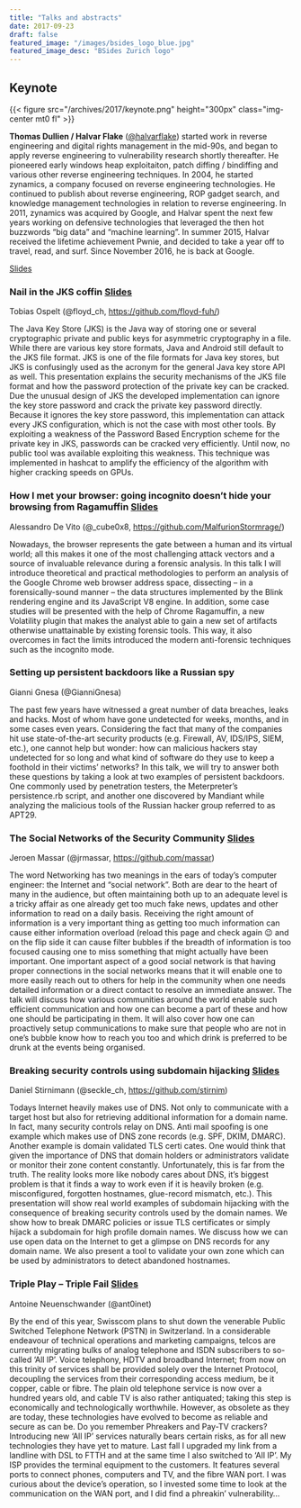 ```yaml
---
title: "Talks and abstracts"
date: 2017-09-23
draft: false
featured_image: "/images/bsides_logo_blue.jpg"
featured_image_desc: "BSides Zurich logo"
---
```


## Keynote

{{< figure src="/archives/2017/keynote.png" height="300px" class="img-center mt0 fl" >}}

**Thomas Dullien / Halvar Flake**
([@halvarflake](https://twitter.com/halvarflake)) started work in reverse
engineering and digital rights management in the mid-90s, and began to apply
reverse engineering to vulnerability research shortly thereafter. He pioneered
early windows heap exploitaiton, patch diffing / bindiffing and various other
reverse engineering techniques. In 2004, he started zynamics, a company focused
on reverse engineering technologies. He continued to publish about reverse
engineering, ROP gadget search, and knowledge management technologies in
relation to reverse engineering. In 2011, zynamics was acquired by Google, and
Halvar spent the next few years working on defensive technologies that leveraged
the then hot buzzwords “big data” and “machine learning”. In summer 2015, Halvar
received the lifetime achievement Pwnie, and decided to take a year off to
travel, read, and surf. Since November 2016, he is back at Google.

[Slides](/archives/2017/Thomas_Dullien-Keynote.pdf)

### Nail in the JKS coffin [Slides](/archives/2017/BSidesZH_tobias_ospelt_nail_in_the_jks_coffin.pdf)

Tobias Ospelt (@floyd_ch, <https://github.com/floyd-fuh/>)

The Java Key Store (JKS) is the Java way of storing one or several cryptographic
private and public keys for asymmetric cryptography in a file. While there are
various key store formats, Java and Android still default to the JKS file
format. JKS is one of the file formats for Java key stores, but JKS is
confusingly used as the acronym for the general Java key store API as well. This
presentation explains the security mechanisms of the JKS file format and how the
password protection of the private key can be cracked. Due the unusual design of
JKS the developed implementation can ignore the key store password and crack the
private key password directly. Because it ignores the key store password, this
implementation can attack every JKS configuration, which is not the case with
most other tools. By exploiting a weakness of the Password Based Encryption
scheme for the private key in JKS, passwords can be cracked very efficiently.
Until now, no public tool was available exploiting this weakness. This technique
was implemented in hashcat to amplify the efficiency of the algorithm with
higher cracking speeds on GPUs.

### How I met your browser: going incognito doesn’t hide your browsing from Ragamuffin [Slides](/archives/2017/BSides-Zurich-How_I_Met_Your_Browser.pdf)

Alessandro De Vito (@\_cube0x8, <https://github.com/MalfurionStormrage/>)

Nowadays, the browser represents the gate between a human and its virtual world;
all this makes it one of the most challenging attack vectors and a source of
invaluable relevance during a forensic analysis. In this talk I will introduce
theoretical and practical methodologies to perform an analysis of the Google
Chrome web browser address space, dissecting – in a forensically-sound manner –
the data structures implemented by the Blink rendering engine and its JavaScript
V8 engine. In addition, some case studies will be presented with the help of
Chrome Ragamuffin, a new Volatility plugin that makes the analyst able to gain a
new set of artifacts otherwise unattainable by existing forensic tools. This
way, it also overcomes in fact the limits introduced the modern anti-forensic
techniques such as the incognito mode.

### Setting up persistent backdoors like a Russian spy

Gianni Gnesa (@GianniGnesa)

The past few years have witnessed a great number of data breaches, leaks and
hacks. Most of whom have gone undetected for weeks, months, and in some cases
even years. Considering the fact that many of the companies hit use
state-of-the-art security products (e.g. Firewall, AV, IDS/IPS, SIEM, etc.), one
cannot help but wonder: how can malicious hackers stay undetected for so long
and what kind of software do they use to keep a foothold in their victims’
networks? In this talk, we will try to answer both these questions by taking a
look at two examples of persistent backdoors. One commonly used by penetration
testers, the Meterpreter’s persistence.rb script, and another one discovered by
Mandiant while analyzing the malicious tools of the Russian hacker group
referred to as APT29.

### The Social Networks of the Security Community [Slides](/archives/2017/BSidesZH-Jeroen-TheSocialNetworksOfTheSecurityCommunity.pdf)

Jeroen Massar (@jrmassar, <https://github.com/massar>)

The word Networking has two meanings in the ears of today’s computer engineer:
the Internet and “social network”. Both are dear to the heart of many in the
audience, but often maintaining both up to an adequate level is a tricky affair
as one already get too much fake news, updates and other information to read on
a daily basis. Receiving the right amount of information is a very important
thing as getting too much information can cause either information overload
(reload this page and check again 😉 and on the flip side it can cause filter
bubbles if the breadth of information is too focused causing one to miss
something that might actually have been important. One important aspect of a
good social network is that having proper connections in the social networks
means that it will enable one to more easily reach out to others for help in the
community when one needs detailed information or a direct contact to resolve an
immediate answer. The talk will discuss how various communities around the world
enable such efficient communication and how one can become a part of these and
how one should be participating in them. It will also cover how one can
proactively setup communications to make sure that people who are not in one’s
bubble know how to reach you too and which drink is preferred to be drunk at the
events being organised.

### Breaking security controls using subdomain hijacking [Slides](/static/archives/2017/bsideszh-Daniel.pdf)

Daniel Stirnimann (@seckle_ch, <https://github.com/stirnim>)

Todays Internet heavily makes use of DNS. Not only to communicate with a target
host but also for retrieving additional information for a domain name. In fact,
many security controls relay on DNS. Anti mail spoofing is one example which
makes use of DNS zone records (e.g. SPF, DKIM, DMARC). Another example is domain
validated TLS certi cates. One would think that given the importance of DNS that
domain holders or administrators validate or monitor their zone content
constantly. Unfortunately, this is far from the truth. The reality looks more
like nobody cares about DNS, it’s biggest problem is that it finds a way to work
even if it is heavily broken (e.g. misconfigured, forgotten hostnames,
glue-record mismatch, etc.). This presentation will show real world examples of
subdomain hijacking with the consequence of breaking security controls used by
the domain names. We show how to break DMARC policies or issue TLS certificates
or simply hijack a subdomain for high profile domain names. We discuss how we
can use open data on the Internet to get a glimpse on DNS records for any domain
name. We also present a tool to validate your own zone which can be used by
administrators to detect abandoned hostnames.

### Triple Play – Triple Fail [Slides](/static/archives/2017/3xplay_3xfail_public.pdf)

Antoine Neuenschwander (@ant0inet)

By the end of this year, Swisscom plans to shut down the venerable Public
Switched Telephone Network (PSTN) in Switzerland. In a considerable endeavour of
technical operations and marketing campaigns, telcos are currently migrating
bulks of analog telephone and ISDN subscribers to so-called ‘All IP’. Voice
telephony, HDTV and broadband Internet; from now on this trinity of services
shall be provided solely over the Internet Protocol, decoupling the services
from their corresponding access medium, be it copper, cable or fibre. The plain
old telephone service is now over a hundred years old, and cable TV is also
rather antiquated; taking this step is economically and technologically
worthwhile. However, as obsolete as they are today, these technologies have
evolved to become as reliable and secure as can be. Do you remember Phreakers
and Pay-TV crackers? Introducing new ‘All IP’ services naturally bears certain
risks, as for all new technologies they have yet to mature. Last fall I upgraded
my link from a landline with DSL to FTTH and at the same time I also switched to
‘All IP’. My ISP provides the terminal equipment to the customers. It features
several ports to connect phones, computers and TV, and the fibre WAN port. I was
curious about the device’s operation, so I invested some time to look at the
communication on the WAN port, and I did find a phreakin’ vulnerability…
